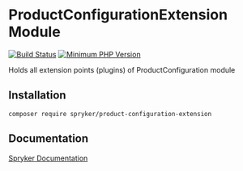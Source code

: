 # ProductConfigurationExtension Module
[![Build Status](https://travis-ci.org/spryker/product-configuration-extension.svg)](https://travis-ci.org/spryker/product-configurator-extension)
[![Minimum PHP Version](https://img.shields.io/badge/php-%3E%3D%207.2-8892BF.svg)](https://php.net/)

Holds all extension points (plugins) of ProductConfiguration module

## Installation

```
composer require spryker/product-configuration-extension
```

## Documentation

[Spryker Documentation](https://academy.spryker.com/developing_with_spryker/module_guide/modules.html)
